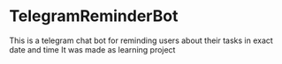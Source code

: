 # TelegramReminderBot
This is a telegram chat bot for reminding users about their tasks in exact date and time
It was made as learning project
